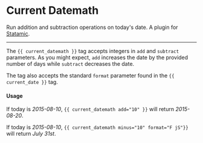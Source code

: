 # Current Datemath
Run addition and subtraction operations on today's date. A plugin for [Statamic](http://statamic.com).

---------------------

The `{{ current_datemath }}` tag accepts integers in `add` and `subtract` parameters. As you might expect, `add` increases the date by the provided number of days while `subtract` decreases the date.

The tag also accepts the standard `format` parameter found in the `{{ current_date }}` tag.

#### Usage

If today is *2015-08-10*, `{{ current_datemath add="10" }}` will return *2015-08-20*.

If today is *2015-08-10*, `{{ current_datemath minus="10" format="F jS"}}` will return *July 31st*.
